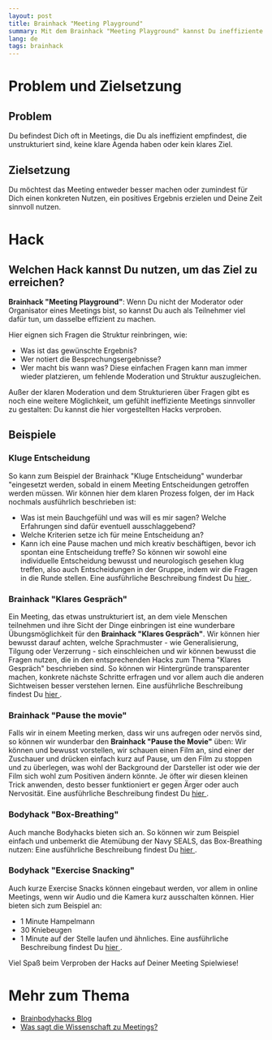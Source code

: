 ```yaml
---
layout: post
title: Brainhack "Meeting Playground"
summary: Mit dem Brainhack "Meeting Playground" kannst Du ineffiziente Meetings mal auf eine andere Weise nutzen und dabei auch noch Spaß haben und lernen.
lang: de
tags: brainhack
---
```


# Problem und Zielsetzung

## Problem
Du befindest Dich oft in Meetings, die Du als ineffizient empfindest, die unstrukturiert sind, keine klare Agenda haben oder kein klares Ziel.

## Zielsetzung
Du möchtest das Meeting entweder besser machen oder zumindest für Dich einen konkreten Nutzen, ein positives Ergebnis erzielen und Deine Zeit sinnvoll nutzen.

# Hack

## Welchen Hack kannst Du nutzen, um das Ziel zu erreichen?
**Brainhack "Meeting Playground"**:
Wenn Du nicht der Moderator oder Organisator eines Meetings bist, so kannst Du auch als Teilnehmer viel dafür tun, um dasselbe effizient zu machen.

Hier eignen sich Fragen die Struktur reinbringen, wie:
- Was ist das gewünschte Ergebnis?
- Wer notiert die Besprechungsergebnisse?
- Wer macht bis wann was?
Diese einfachen Fragen kann man immer wieder platzieren, um fehlende Moderation und Struktur auszugleichen.

Außer der klaren Moderation und dem Strukturieren über Fragen gibt es noch eine weitere Möglichkeit, um gefühlt ineffiziente Meetings sinnvoller zu gestalten:
Du kannst die hier vorgestellten Hacks verproben.

## Beispiele
### Kluge Entscheidung
So kann zum Beispiel der Brainhack "Kluge Entscheidung" wunderbar "eingesetzt werden, sobald in einem Meeting Entscheidungen getroffen werden müssen.
Wir können hier dem klaren Prozess folgen, der im Hack nochmals ausführlich beschrieben ist:
- Was ist mein Bauchgefühl und was will es mir sagen? Welche Erfahrungen sind dafür eventuell ausschlaggebend?
- Welche Kriterien setze ich für meine Entscheidung an?
- Kann ich eine Pause machen und mich kreativ beschäftigen, bevor ich spontan eine Entscheidung treffe?
So können wir sowohl eine individuelle Entscheidung bewusst und neurologisch gesehen klug treffen, also auch Entscheidungen in der Gruppe, indem wir die Fragen in die Runde stellen.
Eine ausführliche Beschreibung findest Du [hier ](https://brainbodyhacks.github.io/2024/01/08/kluge-entscheidung/).

### Brainhack "Klares Gespräch"
Ein Meeting, das etwas unstrukturiert ist, an dem viele Menschen teilnehmen und ihre Sicht der Dinge einbringen ist eine wunderbare Übungsmöglichkeit für den **Brainhack "Klares Gespräch"**. Wir können hier bewusst darauf achten, welche Sprachmuster - wie Generalisierung, Tilgung oder Verzerrung - sich einschleichen und wir können bewusst die Fragen nutzen, die in den entsprechenden Hacks zum Thema "Klares Gespräch" beschrieben sind. So können wir Hintergründe transparenter machen, konkrete nächste Schritte erfragen und vor allem auch die anderen Sichtweisen besser verstehen lernen.
Eine ausführliche Beschreibung findest Du [hier ](https://brainbodyhacks.github.io/2024/01/21/klares-gespr%C3%A4ch-teil-1/).

### Brainhack "Pause the movie"
Falls wir in einem Meeting merken, dass wir uns aufregen oder nervös sind, so können wir wunderbar den **Brainhack "Pause the Movie"** üben:
Wir können und bewusst vorstellen, wir schauen einen Film an, sind einer der Zuschauer und drücken einfach kurz auf Pause, um den Film zu stoppen und zu überlegen, was wohl der Background der Darsteller ist oder wie der Film sich wohl zum Positiven ändern könnte. Je öfter wir diesen kleinen Trick anwenden, desto besser funktioniert er gegen Ärger oder auch Nervosität.
Eine ausführliche Beschreibung findest Du [hier ](https://brainbodyhacks.github.io/2024/01/06/brain-hack-pause-the-movie/).

### Bodyhack "Box-Breathing"
Auch manche Bodyhacks bieten sich an. So können wir zum Beispiel einfach und unbemerkt die Atemübung der Navy SEALS, das Box-Breathing nutzen:
Eine ausführliche Beschreibung findest Du [hier ](https://brainbodyhacks.github.io/2024/01/20/box-breathing/).

### Bodyhack "Exercise Snacking"
Auch kurze Exercise Snacks können eingebaut werden, vor allem in online Meetings, wenn wir Audio und die Kamera kurz ausschalten können. Hier bieten sich zum Beispiel an:
- 1 Minute Hampelmann
- 30 Kniebeugen
- 1 Minute auf der Stelle laufen
und ähnliches.
Eine ausführliche Beschreibung findest Du [hier ](https://brainbodyhacks.github.io/2024/01/09/bodyhack-exercise-snacking/).

Viel Spaß beim Verproben der Hacks auf Deiner Meeting Spielwiese!

# Mehr zum Thema
- [Brainbodyhacks Blog](/blog/)
- [Was sagt die Wissenschaft zu Meetings?](https://www.betterwork.uni-hamburg.de/podcasts/was-sagt-wissenschaft-zu-meetings.html)
